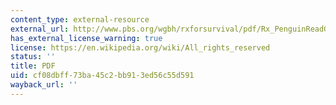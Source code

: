 ```yaml
---
content_type: external-resource
external_url: http://www.pbs.org/wgbh/rxforsurvival/pdf/Rx_PenguinReadGuide.pdf
has_external_license_warning: true
license: https://en.wikipedia.org/wiki/All_rights_reserved
status: ''
title: PDF
uid: cf08dbff-73ba-45c2-bb91-3ed56c55d591
wayback_url: ''
---
```

